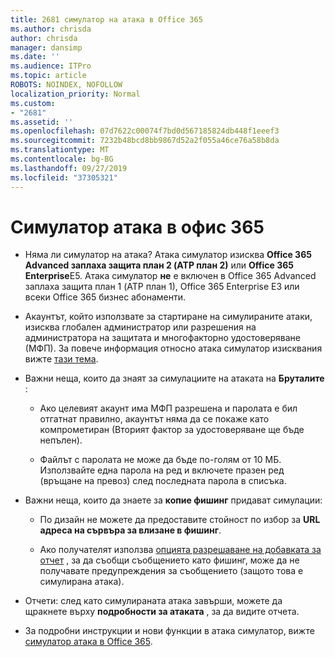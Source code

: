 ```yaml
---
title: 2681 симулатор на атака в Office 365
ms.author: chrisda
author: chrisda
manager: dansimp
ms.date: ''
ms.audience: ITPro
ms.topic: article
ROBOTS: NOINDEX, NOFOLLOW
localization_priority: Normal
ms.custom:
- "2681"
ms.assetid: ''
ms.openlocfilehash: 07d7622c00074f7bd0d567185824db448f1eeef3
ms.sourcegitcommit: 7232b48bcd8bb9867d52a2f055a46ce76a58b8da
ms.translationtype: MT
ms.contentlocale: bg-BG
ms.lasthandoff: 09/27/2019
ms.locfileid: "37305321"
---
```

# <a name="attack-simulator-in-office-365"></a>Симулатор атака в офис 365

- Няма ли симулатор на атака? Атака симулатор изисква **Office 365 Advanced заплаха защита план 2 (ATP план 2)** или **Office 365 Enterprise**Е5. Атака симулатор **не** е включен в Office 365 Advanced заплаха защита план 1 (ATP план 1), Office 365 Enterprise Е3 или всеки Office 365 бизнес абонаменти.

- Акаунтът, който използвате за стартиране на симулираните атаки, изисква глобален администратор или разрешения на администратора на защитата и многофакторно удостоверяване (МФП). За повече информация относно атака симулатор изисквания вижте [тази тема](https://docs.microsoft.com/office365/securitycompliance/attack-simulator#before-you-begin).

- Важни неща, които да знаят за симулациите на атаката на **Бруталите** :

  - Ако целевият акаунт има МФП разрешена и паролата е бил отгатнат правилно, акаунтът няма да се покаже като компрометиран (Вторият фактор за удостоверяване ще бъде непълен).

  - Файлът с паролата не може да бъде по-голям от 10 МБ. Използвайте една парола на ред и включете празен ред (връщане на превоз) след последната парола в списъка.

- Важни неща, които да знаете за **копие фишинг** придават симулации:

  - По дизайн не можете да предоставите стойност по избор за **URL адреса на сървъра за влизане в фишинг**.

  - Ако получателят използва [опцията разрешаване на добавката за отчет](https://docs.microsoft.com/microsoft-365/security/office-365-security/enable-the-report-message-add-in) , за да съобщи съобщението като фишинг, може да не получавате предупреждения за съобщението (защото това е симулирана атака).

- Отчети: след като симулираната атака завърши, можете да щракнете върху **подробности за атаката** , за да видите отчета.

- За подробни инструкции и нови функции в атака симулатор, вижте [симулатор атака в Office 365](https://docs.microsoft.com/microsoft-365/security/office-365-security/attack-simulator).
